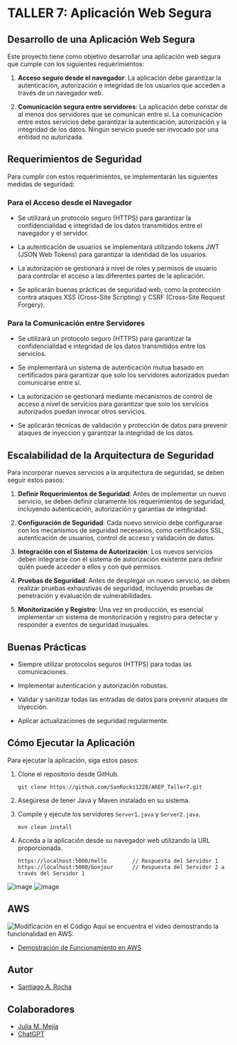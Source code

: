 # TALLER 7: Aplicación Web Segura

## Desarrollo de una Aplicación Web Segura

Este proyecto tiene como objetivo desarrollar una aplicación web segura que cumple con los siguientes requerimientos:

1. **Acceso seguro desde el navegador**: La aplicación debe garantizar la autenticación, autorización e integridad de los usuarios que acceden a través de un navegador web.

2. **Comunicación segura entre servidores**: La aplicación debe constar de al menos dos servidores que se comunican entre sí. La comunicación entre estos servicios debe garantizar la autenticación, autorización y la integridad de los datos. Ningún servicio puede ser invocado por una entidad no autorizada.

## Requerimientos de Seguridad

Para cumplir con estos requerimientos, se implementarán las siguientes medidas de seguridad:

### Para el Acceso desde el Navegador

- Se utilizará un protocolo seguro (HTTPS) para garantizar la confidencialidad e integridad de los datos transmitidos entre el navegador y el servidor.

- La autenticación de usuarios se implementará utilizando tokens JWT (JSON Web Tokens) para garantizar la identidad de los usuarios.

- La autorización se gestionará a nivel de roles y permisos de usuario para controlar el acceso a las diferentes partes de la aplicación.

- Se aplicarán buenas prácticas de seguridad web, como la protección contra ataques XSS (Cross-Site Scripting) y CSRF (Cross-Site Request Forgery).

### Para la Comunicación entre Servidores

- Se utilizará un protocolo seguro (HTTPS) para garantizar la confidencialidad e integridad de los datos transmitidos entre los servicios.

- Se implementará un sistema de autenticación mutua basado en certificados para garantizar que solo los servidores autorizados puedan comunicarse entre sí.

- La autorización se gestionará mediante mecanismos de control de acceso a nivel de servicios para garantizar que solo los servicios autorizados puedan invocar otros servicios.

- Se aplicarán técnicas de validación y protección de datos para prevenir ataques de inyección y garantizar la integridad de los datos.

## Escalabilidad de la Arquitectura de Seguridad

Para incorporar nuevos servicios a la arquitectura de seguridad, se deben seguir estos pasos:

1. **Definir Requerimientos de Seguridad**: Antes de implementar un nuevo servicio, se deben definir claramente los requerimientos de seguridad, incluyendo autenticación, autorización y garantías de integridad.

2. **Configuración de Seguridad**: Cada nuevo servicio debe configurarse con los mecanismos de seguridad necesarios, como certificados SSL, autenticación de usuarios, control de acceso y validación de datos.

3. **Integración con el Sistema de Autorización**: Los nuevos servicios deben integrarse con el sistema de autorización existente para definir quién puede acceder a ellos y con qué permisos.

4. **Pruebas de Seguridad**: Antes de desplegar un nuevo servicio, se deben realizar pruebas exhaustivas de seguridad, incluyendo pruebas de penetración y evaluación de vulnerabilidades.

5. **Monitorización y Registro**: Una vez en producción, es esencial implementar un sistema de monitorización y registro para detectar y responder a eventos de seguridad inusuales.

## Buenas Prácticas

- Siempre utilizar protocolos seguros (HTTPS) para todas las comunicaciones.

- Implementar autenticación y autorización robustas.

- Validar y sanitizar todas las entradas de datos para prevenir ataques de inyección.

- Aplicar actualizaciones de seguridad regularmente.

## Cómo Ejecutar la Aplicación

Para ejecutar la aplicación, siga estos pasos:

1. Clone el repositorio desde GitHub.

    ```
    git clone https://github.com/SanRocks1220/AREP_Taller7.git
    ```

2. Asegúrese de tener Java y Maven instalado en su sistema.

3. Compile y ejecute los servidores `Server1.java` y `Server2.java`.

    ```
    mvn clean install
    ```

4. Acceda a la aplicación desde su navegador web utilizando la URL proporcionada.

    ```
    https://localhost:5000/hello        // Respuesta del Servidor 1
    https://localhost:5000/bonjour      // Respuesta del Servidor 2 a través del Servidor 1
    ```

![image](https://github.com/SanRocks1220/AREP_Taller7/assets/99696682/3259f76b-92f2-4067-ac1f-b0f9b6331b6a)
![image](https://github.com/SanRocks1220/AREP_Taller7/assets/99696682/5b68a65d-b9a7-4ff6-bae2-47ac2cf07e0b)


## AWS
![Modificación en el Código](https://github.com/SanRocks1220/AREP_Taller7/assets/99696682/fd06a0ff-2e1b-4354-bf6e-3103c100d66a)
Aquí se encuentra el video demostrando la funcionalidad en AWS:
- [Demostración de Funcionamiento en AWS](https://youtu.be/7J5FHVulL-E)

## Autor

- [Santiago A. Rocha](https://github.com/SanRocks1220)

## Colaboradores

- [Julia M. Mejía](https://github.com/juliamejia)
- [ChatGPT](https://chat.openai.com)
